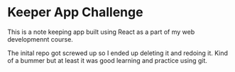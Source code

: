 # Keeper App Challenge

This is a note keeping app built using React as a part of my web developmennt course.

The inital repo got screwed up so I ended up deleting it and redoing it. Kind of a bummer but at least it was good learning and practice using git.
